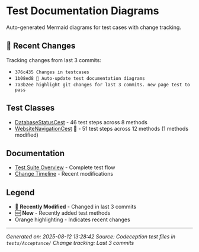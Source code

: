 # Test Documentation Diagrams

Auto-generated Mermaid diagrams for test cases with change tracking.

## 🔄 Recent Changes

Tracking changes from last 3 commits:
- `376c435 Changes in testcases`
- `1b08ed8 🤖 Auto-update test documentation diagrams`
- `7a3b2ee highlight git changes for last 3 commits. new page test to pass`

## Test Classes

- [DatabaseStatusCest](databasestatuscest.md) - 46 test steps across 8 methods
- [WebsiteNavigationCest](websitenavigationcest.md) 🔄 - 51 test steps across 12 methods (1 methods modified)

## Documentation

- [Test Suite Overview](overview.md) - Complete test flow
- [Change Timeline](changelog.md) - Recent modifications

## Legend

- 🔄 **Recently Modified** - Changed in last 3 commits
- 🆕 **New** - Recently added test methods
- Orange highlighting - Indicates recent changes

---

*Generated on: 2025-08-12 13:28:42*
*Source: Codeception test files in `tests/Acceptance/`*
*Change tracking: Last 3 commits*
